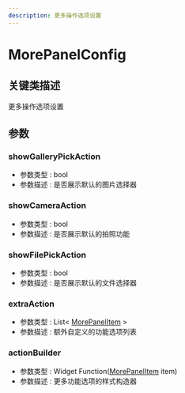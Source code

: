 ```yaml
---
description: 更多操作选项设置
---
```


# MorePanelConfig

## 关键类描述

更多操作选项设置

## 参数

### showGalleryPickAction

* 参数类型 : bool
* 参数描述 : 是否展示默认的图片选择器

### showCameraAction

* 参数类型 : bool
* 参数描述 : 是否展示默认的拍照功能

### showFilePickAction

* 参数类型 : bool
* 参数描述 : 是否展示默认的文件选择器

### extraAction

* 参数类型 :  List< [MorePanelItem](MorePanelItem.md) >
* 参数描述 : 额外自定义的功能选项列表

### actionBuilder

* 参数类型 : Widget Function([MorePanelItem](MorePanelItem.md) item)
* 参数描述 : 更多功能选项的样式构造器
